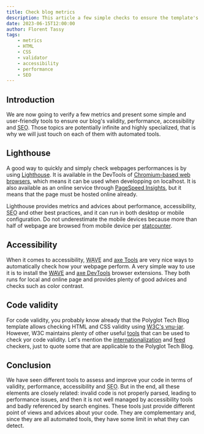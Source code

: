 ```yaml
---
title: Check blog metrics
description: This article a few simple checks to ensure the template's code validity, accessibility, and performance.
date: 2023-06-15T12:00:00
author: Florent Tassy
tags: 
    - metrics
    - HTML
    - CSS
    - validator
    - accessibility
    - performance
    - SEO
---
```


## Introduction

We are now going to verify a few metrics and present some simple and user-friendly tools to ensure our blog's validity, performance, accessibility and <abbr title="Search Engine Optimization">SEO</abbr>. Those topics are potentially infinite and highly specialized, that is why we will just touch on each of them with automated tools. 

## Lighthouse

A good way to quickly and simply check webpages performances is by using [Lighthouse](https://developer.chrome.com/docs/lighthouse/overview/). It is available in the DevTools of [Chromium-based web browsers](https://en.wikipedia.org/wiki/Chromium_(web_browser)#Browsers_based_on_Chromium), which means it can be used when developping on localhost. It is also available as an online service through [PageSpeed Insights](https://pagespeed.web.dev/), but it means that the page must be hosted online already.  

Lighthouse provides metrics and advices about performance, accessibility, <abbr title="Search Engine Optimization">SEO</abbr> and other best practices, and it can run in both desktop or mobile configuration. Do not underestimate the mobile devices because more than half of webpage are browsed from mobile device per [statcounter](https://gs.statcounter.com/platform-market-share/desktop-mobile-tablet).

## Accessibility

When it comes to accessibility, <abbr title="Web Accessibility Evaluation Tools">WAVE</abbr> and [axe Tools](https://www.deque.com/axe/) are very nice ways to automatically check how your webpage perform. A very simple way to use it is to install the [WAVE](https://wave.webaim.org/extension/) and [axe DevTools](https://www.deque.com/axe/browser-extensions/) browser extensions. They both runs for local and online page and provides plenty of good advices and checks such as color contrast.

## Code validity

For code validity, you probably know already that the Polyglot Tech Blog template allows checking HTML and CSS validity using [W3C's vnu-jar](https://validator.github.io/validator/). However, W3C maintains plenty of other useful [tools](https://www.w3.org/developers/tools/) that can be used to check yor code validity. Let's mention the [internationalization](https://validator.w3.org/i18n-checker/) and [feed](https://validator.w3.org/feed/) checkers, just to quote some that are applicable to the Polyglot Tech Blog.

## Conclusion

We have seen different tools to assess and improve your code in terms of validity, performance, accessibility and <abbr title="Search Engine Optimization">SEO</abbr>. But in the end, all these elements are closely related: invalid code is not properly parsed, leading to performance issues, and then it is not well managed by accessibility tools and badly referenced by search engines. These tools just provide different point of views and advices about your code. They are complementary and, since they are all automated tools, they have some limit in what they can detect.
